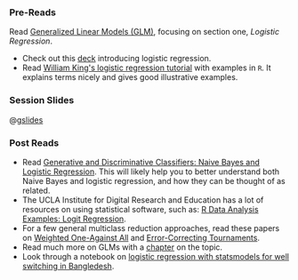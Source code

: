 ### Pre-Reads

Read [Generalized Linear Models (GLM)](http://www.wright.edu/~thaddeus.tarpey/ES714glm.pdf), focusing on section one, _Logistic Regression_.
 * Check out this [deck](http://www.mc.vanderbilt.edu/gcrc/workshop_files/2004-11-12.pdf) introducing logistic regression.
 * Read [William King's logistic regression tutorial](http://ww2.coastal.edu/kingw/statistics/R-tutorials/logistic.html) with examples in `R`. It explains terms nicely and gives good illustrative examples.

### Session Slides

@[gslides](1VYmw480CTnVDPPG6E9rAFc9P1ukuMlg2ATCjEnO_BLY)

### Post Reads

 * Read [Generative and Discriminative Classifiers: Naive Bayes and Logistic Regression](http://www.cs.cmu.edu/~tom/mlbook/NBayesLogReg.pdf). This will likely help you to better understand both Naive Bayes and logistic regression, and how they can be thought of as related.
 * The UCLA Institute for Digital Research and Education has a lot of resources on using statistical software, such as: [R Data Analysis Examples: Logit Regression](http://www.ats.ucla.edu/stat/r/dae/logit.htm).
 * For a few general multiclass reduction approaches, read these papers on [Weighted One-Against All](http://hunch.net/~jl/projects/reductions/woa/woa.pdf) and [Error-Correcting Tournaments](http://hunch.net/~beygel/tournament.pdf).
 * Read much more on GLMs with a [chapter](http://www.sagepub.com/upm-data/21121_Chapter_15.pdf) on the topic.
 * Look through a notebook on [logistic regression with statsmodels for well switching in Bangledesh](http://nbviewer.ipython.org/github/carljv/Will_it_Python/blob/master/ARM/ch5/arsenic_wells_switching.ipynb).

